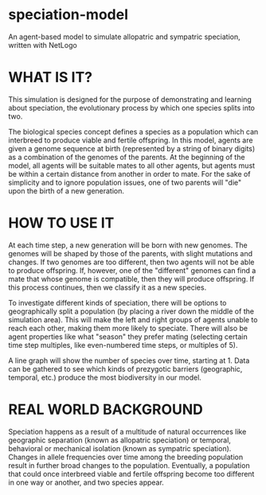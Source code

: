 # speciation-model
An agent-based model to simulate allopatric and sympatric speciation, written with NetLogo

# WHAT IS IT?
This simulation is designed for the purpose of demonstrating and learning about speciation, the evolutionary process by which one species splits into two.

The biological species concept defines a species as a population which can interbreed to produce viable and fertile offspring. In this model, agents are given a genome sequence at birth (represented by a string of binary digits) as a combination of the genomes of the parents. At the beginning of the model, all agents will be suitable mates to all other agents, but agents must be within a certain distance from another in order to mate. For the sake of simplicity and to ignore population issues, one of two parents will "die" upon the birth of a new generation.

# HOW TO USE IT
At each time step, a new generation will be born with new genomes. The genomes will be shaped by those of the parents, with slight mutations and changes. If two genomes are too different, then two agents will not be able to produce offspring. If, however, one of the "different" genomes can find a mate that whose genome is compatible, then they will produce offspring. If this process continues, then we classify it as a new species.

To investigate different kinds of speciation, there will be options to geographically split a population (by placing a river down the middle of the simulation area). This will make the left and right groups of agents unable to reach each other, making them more likely to speciate. There will also be agent properties like what "season" they prefer mating (selecting certain time step multiples, like even-numbered time steps, or multiples of 5).

A line graph will show the number of species over time, starting at 1. Data can be gathered to see which kinds of prezygotic barriers (geographic, temporal, etc.) produce the most biodiversity in our model.

# REAL WORLD BACKGROUND
Speciation happens as a result of a multitude of natural occurrences like geographic separation (known as allopatric speciation) or temporal, behavioral or mechanical isolation (known as sympatric speciation). Changes in allele frequencies over time among the breeding population result in further broad changes to the population. Eventually, a population that could once interbreed viable and fertile offspring become too different in one way or another, and two species appear.
